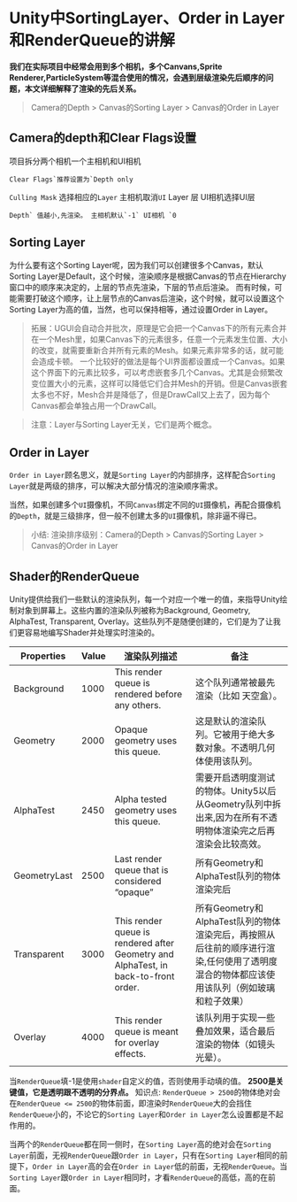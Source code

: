 # Unity中SortingLayer、Order in Layer和RenderQueue的讲解

**我们在实际项目中经常会用到多个相机，多个Canvans,Sprite Renderer,ParticleSystem等混合使用的情况，会遇到层级渲染先后顺序的问题，本文详细解释了渲染的先后关系。**

> Camera的Depth > Canvas的Sorting Layer > Canvas的Order in Layer

## Camera的depth和Clear Flags设置

项目拆分两个相机一个主相机和UI相机

```
Clear Flags`推荐设置为`Depth only
```

`Culling Mask` 选择相应的`Layer` 主相机取消`UI` Layer 层 UI相机选择UI层

```
Depth` 值越小,先渲染。 主相机默认`-1` UI相机 `0
```

## Sorting Layer

为什么要有这个Sorting Layer呢，因为我们可以创建很多个Canvas，默认Sorting Layer是Default，这个时候，渲染顺序是根据Canvas的节点在Hierarchy窗口中的顺序来决定的，上层的节点先渲染，下层的节点后渲染。
而有时候，可能需要打破这个顺序，让上层节点的Canvas后渲染，这个时候，就可以设置这个Sorting Layer为高的值，当然，也可以保持相等，通过设置Order in Layer。

> 拓展：UGUI会自动合并批次，原理是它会把一个Canvas下的所有元素合并在一个Mesh里，如果Canvas下的元素很多，任意一个元素发生位置、大小的改变，就需要重新合并所有元素的Mesh。如果元素非常多的话，就可能会造成卡顿。
> 一个比较好的做法是每个UI界面都设置成一个Canvas。如果这个界面下的元素比较多，可以考虑嵌套多几个Canvas。尤其是会频繁改变位置大小的元素，这样可以降低它们合并Mesh的开销。但是Canvas嵌套太多也不好，Mesh合并是降低了，但是DrawCall又上去了，因为每个Canvas都会单独占用一个DrawCall。

> 注意：Layer与Sorting Layer无关，它们是两个概念。

## **Order in Layer**

`Order in Layer`顾名思义，就是`Sorting Layer`的内部排序，这样配合`Sorting Layer`就是两级的排序，可以解决大部分情况的渲染顺序需求。

当然，如果创建多个`UI`摄像机，不同`Canvas`绑定不同的`UI`摄像机，再配合摄像机的`Depth`，就是三级排序，但一般不创建太多的`UI`摄像机，除非逼不得已。

> 小结: 渲染排序级别：Camera的Depth > Canvas的Sorting Layer > Canvas的Order in Layer

## Shader的RenderQueue

Unity提供给我们一些默认的渲染队列，每一个对应一个唯一的值，来指导Unity绘制对象到屏幕上。这些内置的渲染队列被称为Background, Geometry, AlphaTest, Transparent, Overlay。这些队列不是随便创建的，它们是为了让我们更容易地编写Shader并处理实时渲染的。

| Properties   | Value | 渲染队列描述                                                 | 备注                                                         |
| ------------ | ----- | ------------------------------------------------------------ | ------------------------------------------------------------ |
| Background   | 1000  | This render queue is rendered before any others.             | 这个队列通常被最先渲染（比如 天空盒）。                      |
| Geometry     | 2000  | Opaque geometry uses this queue.                             | 这是默认的渲染队列。它被用于绝大多数对象。不透明几何体使用该队列。 |
| AlphaTest    | 2450  | Alpha tested geometry uses this queue.                       | 需要开启透明度测试的物体。Unity5以后从Geometry队列中拆出来,因为在所有不透明物体渲染完之后再渲染会比较高效。 |
| GeometryLast | 2500  | Last render queue that is considered “opaque”                | 所有Geometry和AlphaTest队列的物体渲染完后                    |
| Transparent  | 3000  | This render queue is rendered after Geometry and AlphaTest, in back-to-front order. | 所有Geometry和AlphaTest队列的物体渲染完后，再按照从后往前的顺序进行渲染,任何使用了透明度混合的物体都应该使用该队列（例如玻璃和粒子效果） |
| Overlay      | 4000  | This render queue is meant for overlay effects.              | 该队列用于实现一些叠加效果，适合最后渲染的物体（如镜头光晕）。 |

当`RenderQueue`填-1是使用`shader`自定义的值，否则使用手动填的值。
**2500是关键值，它是透明跟不透明的分界点。**
知识点:
`RenderQueue > 2500`的物体绝对会在`RenderQueue <= 2500`的物体前面，即渲染时`RenderQueue`大的会挡住`RenderQueue`小的，不论它的`Sorting Layer`和`Order in Layer`怎么设置都是不起作用的。

当两个的`RenderQueue`都在同一侧时，在`Sorting Layer`高的绝对会在`Sorting Layer`前面，无视`RenderQueue`跟`Order in Layer`，只有在`Sorting Layer`相同的前提下，`Order in Layer`高的会在`Order in Layer`低的前面，无视`RenderQueue`。当`Sorting Layer`跟`Order in Layer`相同时，才看`RenderQueue`的高低，高的在前面。